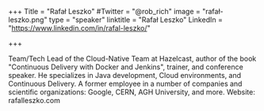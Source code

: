 +++
Title = "Rafał Leszko"
#Twitter = "@rob_rich"
image = "rafał-leszko.png"
type = "speaker"
linktitle = "Rafał Leszko"
LinkedIn = "https://www.linkedin.com/in/rafal-leszko/"


+++

Team/Tech Lead of the Cloud-Native Team at Hazelcast, author of the book "Continuous Delivery with Docker and Jenkins", trainer, and conference speaker. He specializes in Java development, Cloud environments, and Continuous Delivery. A former employee in a number of companies and scientific organizations: Google, CERN, AGH University, and more. Website: rafalleszko.com




